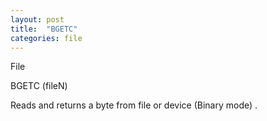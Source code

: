 ```yaml
---
layout: post
title:  "BGETC"
categories: file
---
```

File

BGETC (fileN)

Reads and returns a byte from file or device (Binary mode) .

